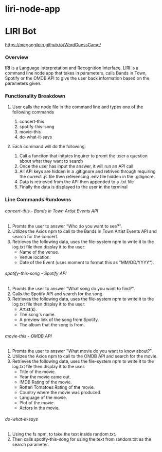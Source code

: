 # liri-node-app
# LIRI Bot
https://megangilpin.github.io/WordGuessGame/

### Overview

IRI is a Language Interpretation and Recognition Interface. LIRI is a command line node app that takes in parameters, calls Bands in Town, Spotify or the OMDB API to give the user back information based on the parameters given.

### Functionality Breakdown
1. User calls the node file in the command line and types one of the following commands
    1. concert-this
    2. spotify-this-song
    3. movie-this
    4. do-what-it-says
    
2. Each command will do the following:
    1. Call a funciton that initates Inquirer to promt the user a question about what they want to search
    2. Once the user has input the answer, it will run an API call
    3. All API keys are hidden in a .gitignore and retrived through requiring the correct .js file then referencing .env file hidden in the .gitignore.
    3. Data is retrieved from the API then appended to a .txt file
    4. Finally the data is displayed to the user in the terminal
    
### Line Commands Rundowns
    
###### concert-this -  Bands in Town Artist Events API
1. Promts the user to answer "Who do you want to see?".
2. Utilizes the Axios npm to call to the Bands in Town Artist Events API and search for the concert.
3. Retrieves the following data, uses the file-system npm to write it to the log.txt file then display it to the user:
    * Name of the venue.
    * Venue location.
    * Date of the Event (uses moment to format this as "MM/DD/YYYY").
        
 ###### spotify-this-song -  Spotify API
1. Promts the user to answer "What song do you want to find?".
2. Calls the Spotify API and search for the song.
3. Retrieves the following data, uses the file-system npm to write it to the log.txt file then display it to the user:
    * Artist(s).
    * The song's name.
    * A preview link of the song from Spotify.
    * The album that the song is from.
        
###### movie-this -  OMDB API
1. Promts the user to answer "What movie do you want to know about?".
2. Utilizes the Axios npm to call to the OMDB API and search for the movie.
3. Retrieves the following data, uses the file-system npm to write it to the log.txt file then display it to the user:
    * Title of the movie.
    * Year the movie came out.
    * IMDB Rating of the movie. 
    * Rotten Tomatoes Rating of the movie.
    * Country where the movie was produced. 
    * Language of the movie.
    * Plot of the movie.
    * Actors in the movie.

###### do-what-it-says
1. Using the fs npm, to take the text inside random.txt.
2. Then calls spotify-this-song for using the text from random.txt as the search parameter.











